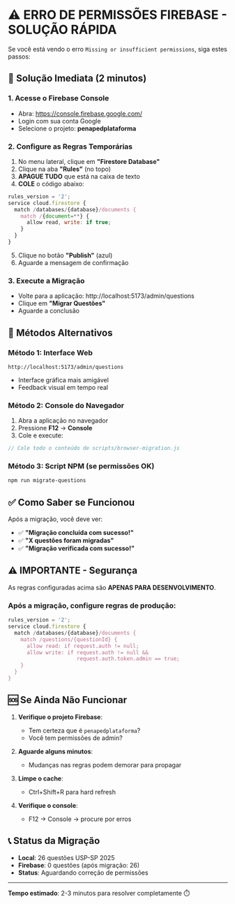 # ⚠️ ERRO DE PERMISSÕES FIREBASE - SOLUÇÃO RÁPIDA

Se você está vendo o erro `Missing or insufficient permissions`, siga estes passos:

## 🚨 Solução Imediata (2 minutos)

### 1. Acesse o Firebase Console
- Abra: https://console.firebase.google.com/
- Login com sua conta Google
- Selecione o projeto: **penapedplataforma**

### 2. Configure as Regras Temporárias
1. No menu lateral, clique em **"Firestore Database"**
2. Clique na aba **"Rules"** (no topo)
3. **APAGUE TUDO** que está na caixa de texto
4. **COLE** o código abaixo:

```javascript
rules_version = '2';
service cloud.firestore {
  match /databases/{database}/documents {
    match /{document=**} {
      allow read, write: if true;
    }
  }
}
```

5. Clique no botão **"Publish"** (azul)
6. Aguarde a mensagem de confirmação

### 3. Execute a Migração
- Volte para a aplicação: http://localhost:5173/admin/questions
- Clique em **"Migrar Questões"**
- Aguarde a conclusão

## 🎯 Métodos Alternativos

### Método 1: Interface Web
```
http://localhost:5173/admin/questions
```
- Interface gráfica mais amigável
- Feedback visual em tempo real

### Método 2: Console do Navegador
1. Abra a aplicação no navegador
2. Pressione **F12** → **Console**
3. Cole e execute:

```javascript
// Cole todo o conteúdo de scripts/browser-migration.js
```

### Método 3: Script NPM (se permissões OK)
```bash
npm run migrate-questions
```

## ✅ Como Saber se Funcionou

Após a migração, você deve ver:
- ✅ **"Migração concluída com sucesso!"**
- ✅ **"X questões foram migradas"**
- ✅ **"Migração verificada com sucesso!"**

## ⚠️ IMPORTANTE - Segurança

As regras configuradas acima são **APENAS PARA DESENVOLVIMENTO**.

### Após a migração, configure regras de produção:

```javascript
rules_version = '2';
service cloud.firestore {
  match /databases/{database}/documents {
    match /questions/{questionId} {
      allow read: if request.auth != null;
      allow write: if request.auth != null && 
                      request.auth.token.admin == true;
    }
  }
}
```

## 🆘 Se Ainda Não Funcionar

1. **Verifique o projeto Firebase**:
   - Tem certeza que é `penapedplataforma`?
   - Você tem permissões de admin?

2. **Aguarde alguns minutos**:
   - Mudanças nas regras podem demorar para propagar

3. **Limpe o cache**:
   - Ctrl+Shift+R para hard refresh

4. **Verifique o console**:
   - F12 → Console → procure por erros

## 📞 Status da Migração

- **Local**: 26 questões USP-SP 2025
- **Firebase**: 0 questões (após migração: 26)
- **Status**: Aguardando correção de permissões

---

**Tempo estimado**: 2-3 minutos para resolver completamente ⏱️